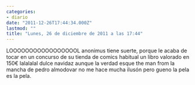 ```yaml
---
categories:
- diario
date: "2011-12-26T17:44:34.000Z"
lastmod: ""
title: "Lunes, 26 de diciembre de 2011 a las 17:44"
---
```


LOOOOOOOOOOOOOOOOOL anonimus tiene suerte, porque le acaba de tocar en un concurso de su tienda de comics habitual un libro valorado en 150€ lalalalal dulce navidaz aunque la verdad esque the man from la mancha de pedro almodovar no me hace mucha ilusón pero gueno la pela es la pela.